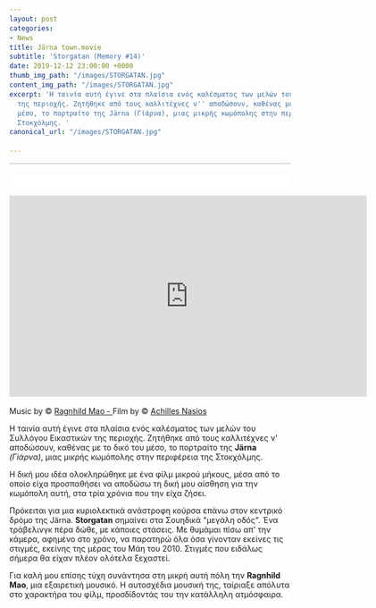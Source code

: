 ```yaml
---
layout: post
categories:
- News
title: Järna town.movie
subtitle: 'Storgatan (Memory #14)'
date: 2019-12-12 23:00:00 +0000
thumb_img_path: "/images/STORGATAN.jpg"
content_img_path: "/images/STORGATAN.jpg"
excerpt: 'Η ταινία αυτή έγινε στα πλαίσια ενός καλέσματος των μελών του Συλλόγου Εικαστικών
  της περιοχής. Ζητήθηκε από τους καλλιτέχνες ν'' αποδώσουν, καθένας με το δικό του
  μέσο, το πορτραίτο της Järna (Γίάρνα), μιας μικρής κωμόπολης στην περιφέρεια της
  Στοκχόλμης. '
canonical_url: "/images/STORGATAN.jpg"

---
```

![](/images/bwok-2.jpg)

<iframe src="https://player.vimeo.com/video/12129593" width="640" height="360" frameborder="0" allow="autoplay; fullscreen" allowfullscreen></iframe>

Music by © <a href="https://www.facebook.com/ragnhild.mao" target="blank">Ragnhild Mao - </a>Film by © <a href="https://anikon.org/" target="blank">Achilles Nasios</a>

Η ταινία αυτή έγινε στα πλαίσια ενός καλέσματος των μελών του Συλλόγου Εικαστικών της περιοχής. Ζητήθηκε από τους καλλιτέχνες ν' αποδώσουν, καθένας με το δικό του μέσο, το πορτραίτο της **Järna** _(Γiάρνα)_, μιας μικρής κωμόπολης στην περιφέρεια της Στοκχόλμης.

Η δική μου ιδέα ολοκληρώθηκε με ένα φίλμ μικρού μήκους, μέσα από το οποίο είχα προσπαθήσει να αποδώσω τη δική μου αίσθηση για την κωμόπολη αυτή, στα τρία χρόνια που την είχα ζήσει.

Πρόκειται για μια κυριολεκτικά ανάστροφη κούρσα επάνω στον κεντρικό δρόμο της Järna. **Storgatan** σημαίνει στα Σουηδικά "μεγάλη οδός". Ένα τράβελινγκ πέρα δώθε, με κάποιες στάσεις. Με θυμάμαι πίσω απ' την κάμερα, αφημένο στο χρόνο, να παρατηρώ όλα όσα γίνονταν εκείνες τις στιγμές, εκείνης της μέρας του Μάη του 2010. Στιγμές που ειδάλως σήμερα θα είχαν πλέον ολότελα ξεχαστεί.

Για καλή μου επίσης τύχη συνάντησα στη μικρή αυτή πόλη την **Ragnhild Mao**, μια εξαιρετική μουσικό. Η αυτοσχέδια μουσική της, ταίριαξε απόλυτα στο χαρακτήρα του φίλμ, προσδίδοντάς του την κατάλληλη ατμόσφαιρα.